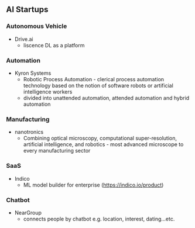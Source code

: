 ## AI Startups

### Autonomous Vehicle
* Drive.ai 
	* liscence DL as a platform

### Automation
* Kyron Systems 
	* Robotic Process Automation - clerical process automation technology based on the notion of software robots or artificial intelligence workers
	* divided into unattended automation, attended automation and hybrid automation


### Manufacturing
* nanotronics
	* Combining optical microscopy, computational super-resolution, artificial intelligence, and robotics - most advanced microscope to every manufacturing sector


### SaaS
* Indico
	* ML model builder for enterprise (https://indico.io/product)


### Chatbot
* NearGroup
	* connects people by chatbot e.g. location, interest, dating...etc.